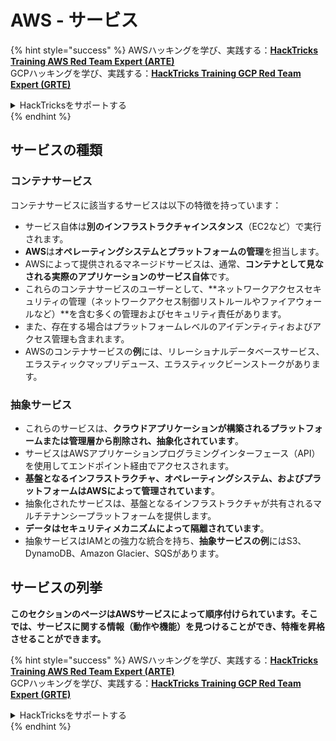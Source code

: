 # AWS - サービス

{% hint style="success" %}
AWSハッキングを学び、実践する：<img src="../../../.gitbook/assets/image (1) (1) (1) (1).png" alt="" data-size="line">[**HackTricks Training AWS Red Team Expert (ARTE)**](https://training.hacktricks.xyz/courses/arte)<img src="../../../.gitbook/assets/image (1) (1) (1) (1).png" alt="" data-size="line">\
GCPハッキングを学び、実践する：<img src="../../../.gitbook/assets/image (2) (1).png" alt="" data-size="line">[**HackTricks Training GCP Red Team Expert (GRTE)**<img src="../../../.gitbook/assets/image (2) (1).png" alt="" data-size="line">](https://training.hacktricks.xyz/courses/grte)

<details>

<summary>HackTricksをサポートする</summary>

* [**サブスクリプションプラン**](https://github.com/sponsors/carlospolop)を確認してください！
* **💬 [**Discordグループ**](https://discord.gg/hRep4RUj7f)または[**Telegramグループ**](https://t.me/peass)に参加するか、**Twitter** 🐦 [**@hacktricks\_live**](https://twitter.com/hacktricks_live)**をフォローしてください。**
* **[**HackTricks**](https://github.com/carlospolop/hacktricks)および[**HackTricks Cloud**](https://github.com/carlospolop/hacktricks-cloud)のGitHubリポジトリにPRを提出してハッキングトリックを共有してください。**

</details>
{% endhint %}

## サービスの種類

### コンテナサービス

コンテナサービスに該当するサービスは以下の特徴を持っています：

* サービス自体は**別のインフラストラクチャインスタンス**（EC2など）で実行されます。
* **AWS**は**オペレーティングシステムとプラットフォームの管理**を担当します。
* AWSによって提供されるマネージドサービスは、通常、**コンテナとして見なされる実際のアプリケーションのサービス自体**です。
* これらのコンテナサービスのユーザーとして、**ネットワークアクセスセキュリティの管理（ネットワークアクセス制御リストルールやファイアウォールなど）**を含む多くの管理およびセキュリティ責任があります。
* また、存在する場合はプラットフォームレベルのアイデンティティおよびアクセス管理も含まれます。
* AWSのコンテナサービスの**例**には、リレーショナルデータベースサービス、エラスティックマップリデュース、エラスティックビーンストークがあります。

### 抽象サービス

* これらのサービスは、**クラウドアプリケーションが構築されるプラットフォームまたは管理層から削除され、抽象化されています**。
* サービスはAWSアプリケーションプログラミングインターフェース（API）を使用してエンドポイント経由でアクセスされます。
* **基盤となるインフラストラクチャ、オペレーティングシステム、およびプラットフォームはAWSによって管理されています**。
* 抽象化されたサービスは、基盤となるインフラストラクチャが共有されるマルチテナンシープラットフォームを提供します。
* **データはセキュリティメカニズムによって隔離されています**。
* 抽象サービスはIAMとの強力な統合を持ち、**抽象サービスの例**にはS3、DynamoDB、Amazon Glacier、SQSがあります。

## サービスの列挙

**このセクションのページはAWSサービスによって順序付けられています。そこでは、サービスに関する情報（動作や機能）を見つけることができ、特権を昇格させることができます。**

{% hint style="success" %}
AWSハッキングを学び、実践する：<img src="../../../.gitbook/assets/image (1) (1) (1) (1).png" alt="" data-size="line">[**HackTricks Training AWS Red Team Expert (ARTE)**](https://training.hacktricks.xyz/courses/arte)<img src="../../../.gitbook/assets/image (1) (1) (1) (1).png" alt="" data-size="line">\
GCPハッキングを学び、実践する：<img src="../../../.gitbook/assets/image (2) (1).png" alt="" data-size="line">[**HackTricks Training GCP Red Team Expert (GRTE)**<img src="../../../.gitbook/assets/image (2) (1).png" alt="" data-size="line">](https://training.hacktricks.xyz/courses/grte)

<details>

<summary>HackTricksをサポートする</summary>

* [**サブスクリプションプラン**](https://github.com/sponsors/carlospolop)を確認してください！
* **💬 [**Discordグループ**](https://discord.gg/hRep4RUj7f)または[**Telegramグループ**](https://t.me/peass)に参加するか、**Twitter** 🐦 [**@hacktricks\_live**](https://twitter.com/hacktricks_live)**をフォローしてください。**
* **[**HackTricks**](https://github.com/carlospolop/hacktricks)および[**HackTricks Cloud**](https://github.com/carlospolop/hacktricks-cloud)のGitHubリポジトリにPRを提出してハッキングトリックを共有してください。**

</details>
{% endhint %}
